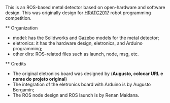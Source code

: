 
This is an ROS-based metal detector based on open-hardware and software design.
This was originally design for [HRATC2017](http://inf.ufrgs.br/hratc2017/HRATC2017/Welcome.html) robot programming competition.

** Organization

- model: has the Solidworks and Gazebo models for the metal detector;
- eletronics: it has the hardware design, eletronics, and Arduino programming;
- other dirs: ROS-related files such as launch, node, msg, etc.

** Credits

- The original eletronics board was designed by (**Augusto, colocar URL e nome do projeto original**)
- The integration of the eletronics board with Arduino is by Augusto Bergamin;
- The ROS node design and ROS launch is by Renan Maidana.

